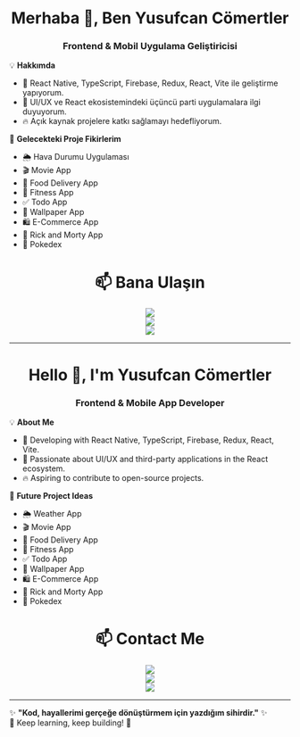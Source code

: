 <h1 align="center">Merhaba 👋, Ben Yusufcan Cömertler</h1>
<h3 align="center">Frontend & Mobil Uygulama Geliştiricisi</h3>

💡 **Hakkımda**  
- 🚀 React Native, TypeScript, Firebase, Redux, React, Vite ile geliştirme yapıyorum.  
- 🎨 UI/UX ve React ekosistemindeki üçüncü parti uygulamalara ilgi duyuyorum.  
- 🔥 Açık kaynak projelere katkı sağlamayı hedefliyorum.  

📌 **Gelecekteki Proje Fikirlerim**  
- 🌦️ Hava Durumu Uygulaması  
- 🎬 Movie App  
- 🍔 Food Delivery App  
- 💪 Fitness App  
- ✅ Todo App  
- 🎨 Wallpaper App  
- 🛍️ E-Commerce App  
- 🔬 Rick and Morty App  
- 🐉 Pokedex  



<h1 align="center">📫 Bana Ulaşın</h1>  
<div align="center">
  <a href="https://www.linkedin.com/in/yusufcan-cömertler-9113a9156">
    <img src="https://img.shields.io/badge/LinkedIn-%230077B5.svg?&style=for-the-badge&logo=linkedin&logoColor=white" />
  </a>
  <br>
  <a href="https://x.com/cancomertlerr">
    <img src="https://img.shields.io/badge/X-%231DA1F2.svg?&style=for-the-badge&logo=twitter&logoColor=white" />
  </a>
  <br>
  <a href="mailto:yusufcomertler@gmail.com">
    <img src="https://img.shields.io/badge/Email-D14836?style=for-the-badge&logo=gmail&logoColor=white" />
  </a>
</div>


---

<h1 align="center">Hello 👋, I'm Yusufcan Cömertler</h1>
<h3 align="center">Frontend & Mobile App Developer</h3>

💡 **About Me**  
- 🚀 Developing with React Native, TypeScript, Firebase, Redux, React, Vite.  
- 🎨 Passionate about UI/UX and third-party applications in the React ecosystem.  
- 🔥 Aspiring to contribute to open-source projects.  

📌 **Future Project Ideas**  
- 🌦️ Weather App  
- 🎬 Movie App  
- 🍔 Food Delivery App  
- 💪 Fitness App  
- ✅ Todo App  
- 🎨 Wallpaper App  
- 🛍️ E-Commerce App  
- 🔬 Rick and Morty App  
- 🐉 Pokedex  
  


<h1 align="center">📫 Contact Me</h1>  
<div align="center">
  <a href="https://www.linkedin.com/in/yusufcan-cömertler-9113a9156">
    <img src="https://img.shields.io/badge/LinkedIn-%230077B5.svg?&style=for-the-badge&logo=linkedin&logoColor=white" />
  </a>
  <br>
  <a href="https://x.com/cancomertlerr">
    <img src="https://img.shields.io/badge/X-%231DA1F2.svg?&style=for-the-badge&logo=twitter&logoColor=white" />
  </a>
  <br>
  <a href="mailto:yusufcomertler@gmail.com">
    <img src="https://img.shields.io/badge/Email-D14836?style=for-the-badge&logo=gmail&logoColor=white" />
  </a>
</div>

---

✨ **"Kod, hayallerimi gerçeğe dönüştürmem için yazdığım sihirdir."** ✨  
🚀 Keep learning, keep building! 🚀  
